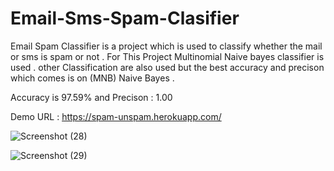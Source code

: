 # Email-Sms-Spam-Clasifier


Email Spam Classifier is a project which is used to classify whether the mail or sms is spam or not . For This Project Multinomial Naive bayes classifier is used . other Classification are also used but the best accuracy and precison which comes is on (MNB) Naive Bayes .

Accuracy is 97.59% and Precison : 1.00

Demo URL : https://spam-unspam.herokuapp.com/

![Screenshot (28)](https://user-images.githubusercontent.com/114328560/192131387-e86d71a4-28d7-4a30-8edc-ef82dfbb7515.png)


![Screenshot (29)](https://user-images.githubusercontent.com/114328560/192131393-75930adc-5a98-427c-964d-d74a75645b5b.png)

